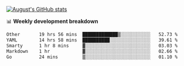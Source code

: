 
[![August's GitHub stats](https://github-readme-stats.vercel.app/api?username=zou-weidong&show_icons=true&theme=radical)](https://github.com/zou-weidong)


📊 **Weekly development breakdown**
<!--START_SECTION:waka-->

```txt
Other       19 hrs 56 mins  █████████████▒░░░░░░░░░░░   52.73 %
YAML        14 hrs 58 mins  ██████████░░░░░░░░░░░░░░░   39.61 %
Smarty      1 hr 8 mins     ▓░░░░░░░░░░░░░░░░░░░░░░░░   03.03 %
Markdown    1 hr            ▓░░░░░░░░░░░░░░░░░░░░░░░░   02.66 %
Go          24 mins         ▒░░░░░░░░░░░░░░░░░░░░░░░░   01.10 %
```

<!--END_SECTION:waka-->
